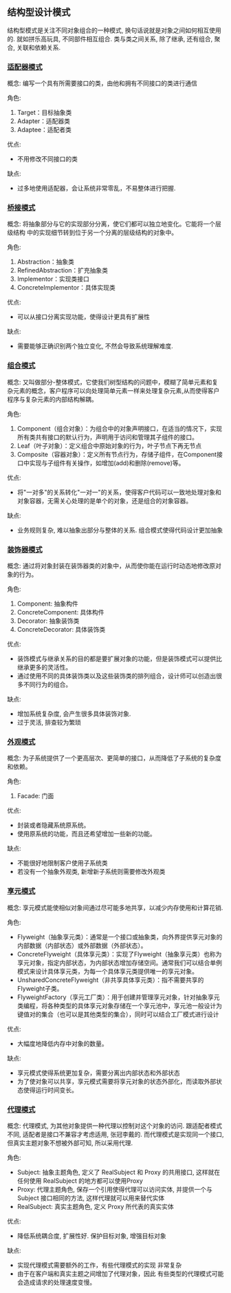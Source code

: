 ## 结构型设计模式

结构型模式是关注不同对象组合的一种模式, 换句话说就是对象之间如何相互使用的. 就如拼乐高玩具, 不同部件相互组合. 类与类之间关系, 除了继承, 还有组合, 聚合, 关联和依赖关系.

### [适配器模式](https://github.com/uuk020/DesignPatterns/tree/master/Structural/Adapter)

概念: 编写一个具有所需要接口的类，由他和拥有不同接口的类进行通信

角色:
1. Target：目标抽象类
2. Adapter：适配器类
3. Adaptee：适配者类

优点:
- 不用修改不同接口的类

缺点:
- 过多地使用适配器，会让系统非常零乱，不易整体进行把握.

### [桥接模式](https://github.com/uuk020/DesignPatterns/tree/master/Structural/Bridge)

概念: 将抽象部分与它的实现部分分离，使它们都可以独立地变化。它能将一个层级结构 中的实现细节转到位于另一个分离的层级结构的对象中。

角色:
1. Abstraction：抽象类
2. RefinedAbstraction：扩充抽象类
3. Implementor：实现类接口
4. ConcreteImplementor：具体实现类

优点:
- 可以从接口分离实现功能，使得设计更具有扩展性

缺点:
- 需要能够正确识别两个独立变化, 不然会导致系统理解难度.


### [组合模式](https://github.com/uuk020/DesignPatterns/tree/master/Structural/Composite)

概念: 又叫做部分-整体模式，它使我们树型结构的问题中，模糊了简单元素和复杂元素的概念，客户程序可以向处理简单元素一样来处理复杂元素,从而使得客户程序与复杂元素的内部结构解耦。

角色:
1. Component（组合对象）：为组合中的对象声明接口，在适当的情况下，实现所有类共有接口的默认行为，声明用于访问和管理其子组件的接口。
2. Leaf（叶子对象）：定义组合中原始对象的行为，叶子节点下再无节点
3. Composite（容器对象）：定义所有节点行为，存储子组件，在Component接口中实现与子组件有关操作，如增加(add)和删除(remove)等。

优点:
- 将"一对多"的关系转化"一对一"的关系，使得客户代码可以一致地处理对象和对象容器，无需关心处理的是单个的对象，还是组合的对象容器。

缺点:
- 业务规则复杂, 难以抽象出部分与整体的关系. 组合模式使得代码设计更加抽象


### [装饰器模式](https://github.com/uuk020/DesignPatterns/tree/master/Structural/Decorator)

概念: 通过将对象封装在装饰器类的对象中，从而使你能在运行时动态地修改原对象的行为。

角色:
1. Component: 抽象构件
2. ConcreteComponent: 具体构件
3. Decorator: 抽象装饰类
4. ConcreteDecorator: 具体装饰类

优点:
- 装饰模式与继承关系的目的都是要扩展对象的功能，但是装饰模式可以提供比继承更多的灵活性。
- 通过使用不同的具体装饰类以及这些装饰类的排列组合，设计师可以创造出很多不同行为的组合。

缺点:
- 增加系统复杂度, 会产生很多具体装饰对象.
- 过于灵活, 排查较为繁琐

### [外观模式](https://github.com/uuk020/DesignPatterns/tree/master/Structural/Facade)

概念: 为子系统提供了一个更高层次、更简单的接口，从而降低了子系统的复杂度和依赖。

角色:
1. Facade: 门面

优点:
- 封装或者隐藏系统原系统。
- 使用原系统的功能，而且还希望增加一些新的功能。

缺点:
- 不能很好地限制客户使用子系统类
- 若没有一个抽象外观类, 新增新子系统则需要修改外观类

### [享元模式](https://github.com/uuk020/DesignPatterns/tree/master/Structural/Flyweight)

概念: 享元模式能使相似对象间通过尽可能多地共享，以减少内存使用和计算花销.

角色:
- Flyweight（抽象享元类）：通常是一个接口或抽象类，向外界提供享元对象的内部数据（内部状态）或外部数据（外部状态）。
- ConcreteFlyweight（具体享元类）：实现了Flyweight（抽象享元类）也称为享元对象，指定内部状态，为内部状态增加存储空间。通常我们可以结合单例模式来设计具体享元类，为每一个具体享元类提供唯一的享元对象。
- UnsharedConcreteFlyweight（非共享具体享元类）：指不需要共享的Flyweight子类。
- FlyweightFactory（享元工厂类）：用于创建并管理享元对象，针对抽象享元类编程，将各种类型的具体享元对象存储在一个享元池中，享元池一般设计为键值对的集合（也可以是其他类型的集合），同时可以结合工厂模式进行设计

优点:
- 大幅度地降低内存中对象的数量。

缺点:
- 享元模式使得系统更加复杂，需要分离出内部状态和外部状态
- 为了使对象可以共享，享元模式需要将享元对象的状态外部化，而读取外部状态使得运行时间变长。

### [代理模式](https://github.com/uuk020/DesignPatterns/tree/master/Structural/Proxy)

概念: 代理模式, 为其他对象提供一种代理以控制对这个对象的访问. 跟适配者模式不同, 适配者是接口不兼容才考虑适用, 张冠李戴的. 而代理模式是实现同一个接口, 但真实主题对象不想被外部可知, 所以采用代理.

角色:
- Subject: 抽象主题角色, 定义了 RealSubject 和 Proxy 的共用接口, 这样就在任何使用 RealSubject 的地方都可以使用Proxy
- Proxy: 代理主题角色, 保存一个引用使得代理可以访问实体, 并提供一个与 Subject 接口相同的方法, 这样代理就可以用来替代实体
- RealSubject: 真实主题角色, 定义 Proxy 所代表的真实实体

优点:
- 降低系统耦合度, 扩展性好. 保护目标对象, 增强目标对象

缺点:
- 实现代理模式需要额外的工作，有些代理模式的实现 非常复杂
- 由于在客户端和真实主题之间增加了代理对象，因此 有些类型的代理模式可能会造成请求的处理速度变慢。
